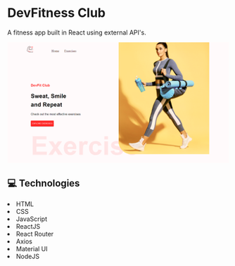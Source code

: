 # DevFitness Club
A fitness app built in React using external API's.

![Home page of the application](https://github.com/kaiowsz/devfit_club/blob/main/src/assets/images/readme.png)

## :computer: Technologies

<li>HTML</li>
<li>CSS</li>
<li>JavaScript</li>
<li>ReactJS</li>
<li>React Router</li>
<li>Axios</li>
<li>Material UI</li>
<li>NodeJS</li>

